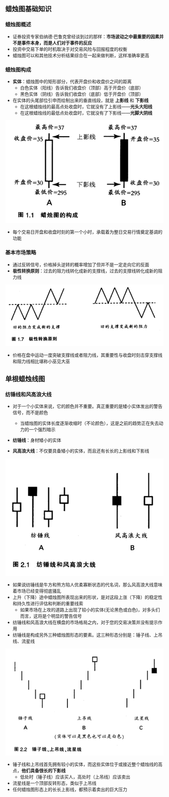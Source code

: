 ## 蜡烛图基础知识

### 蜡烛图概述

- 证券投资专家伯纳德·巴鲁克曾经谈到过的那样：**市场波动之中最重要的因素并不是事件本身，而是人们对于事件的反应**
- 投资中交易下单的时机取决于对交易风险与回报程度的权衡
- 蜡烛图可以和其他技术分析结果综合在一起来做判断，这样准确率更高

### 蜡烛图构成

- **实体**：蜡烛图中的矩形部分，代表开盘价和收盘价之间的距离
  - 白色实体（阳线）告诉我们收盘价（顶部）高于开盘价（底部）
  - 黑色实体（阴线）告诉我们收盘价（底部）低于开盘价（顶部）
- 在实体的头尾部位引申而绘制出来的垂直线段，就是 **上影线** 和 **下影线**
  - 在这根蜡烛线的最高点处收盘时，它就没有了上影线——**光头大阳线**
  - 在这根蜡烛线的最低点处收盘时，它就没有了下影线——**光脚大阴线**

![](/assets/candle/component_of_candle.png)

- 每个交易日开盘和收盘时刻的第一个小时，承载着为整日交易行情奠定基调的功能

### 基本市场策略

- 通过反转信号，价格掉头逆转的概率增加了但并不是一定走向它的反面
- **极性转换原则**：过去的阻力线转化成新的支撑线，过去的支撑线转化成新的阻力线

![](/assets/candle/support_and_press_line.png)

- 价格在盘中运动一度突破支撑线或者阻力线，其重要性与收盘时刻击穿支撑线和阻力线相比堪称小巫见大巫

## 单根蜡烛线图

### 纺锤线和风高浪大线

- 对于一个小实体来说，它的颜色并不重要。真正重要的是矮小实体发出的警告信号，而不是颜色
  - 当蜡烛图的实体长度逐渐收缩时（不论颜色），这是之前的趋势正在失去动力的一个强烈暗示

- **纺锤线**：身材矮小的实体
- **风高浪大线**：不仅要具备矮小的实体，而且还有长长的上影线和下影线

![](/assets/candle/single_line_1.png)

- 如果说纺锤线是牛方和熊方陷人优柔寡断状态的代名词，那么风高浪大线意味着市场已经变得彻底骚乱
- 上升（下降）途中蜡烛图所表现出来的形状，是对这段上涨（下降）的稳定性和持久性进行评估和判断的重要线索
  - 如果市场在上攻的道路上出现了较小的实体(无论黑色或白色)，对多头们而言，这将是个明显的警告信号
- 纺锤线和风高浪大线在横盘的市场格局之内，对于您的交易决策并没有提示作用
- 纺锤线是构成另外三种蜡烛图形态的要素。这三种形态分别是：锤子线、上吊线、流星线

![](/assets/candle/single_line_2.png)

- 锤子线和上吊线首先拥有较小的实体，而这些实体位于或接近整个蜡烛线的高点，**他们具备很长的下影线**
  - 低处时（锤子线）应该买人，高处时（上吊线）应该卖出
- 流星线是一个顶部反转形态，类似于上吊线
- 任何蜡烛图形态上的长长上影线，都预示着卖出的巨大压力
